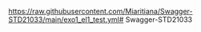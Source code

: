 https://raw.githubusercontent.com/Miaritiana/Swagger-STD21033/main/exo1_el1_test.yml# Swagger-STD21033
